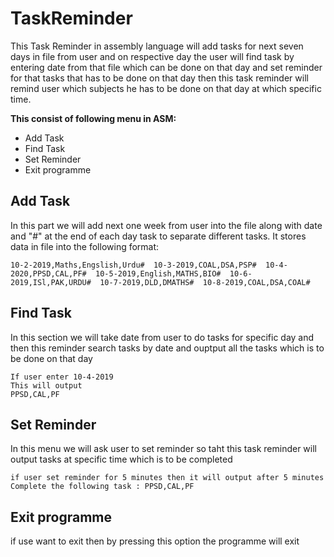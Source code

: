 # TaskReminder
This Task Reminder in assembly language will add tasks for next seven days in file from user  and on respective day the user will find task by entering date from that file which can be done on that day and set reminder for that tasks that has to be done on that day then this task reminder will remind user which subjects he has to be done on that day at which specific time.

**This consist of following menu in ASM:**

* Add Task
* Find Task
* Set Reminder
* Exit programme

## Add Task
In this part we will add next one week from user into the file along with date and "#" at the end of each day task to separate different tasks. It stores data in file into the following format:
```
10-2-2019,Maths,Engslish,Urdu#  10-3-2019,COAL,DSA,PSP#  10-4-2020,PPSD,CAL,PF#  10-5-2019,English,MATHS,BIO#  10-6-2019,ISl,PAK,URDU#  10-7-2019,DLD,DMATHS#  10-8-2019,COAL,DSA,COAL#  
```

## Find Task
In this section we will take date from user to do tasks for specific day and then this reminder search tasks by date and ouptput all the tasks which is to be done on that day
```
If user enter 10-4-2019
This will output
PPSD,CAL,PF
```
## Set Reminder
In this menu we will ask user to set reminder so taht this task reminder will output tasks at specific time which is to be completed
```
if user set reminder for 5 minutes then it will output after 5 minutes 
Complete the following task : PPSD,CAL,PF
```
## Exit programme 
if use want to exit then by pressing this option the programme will exit 
